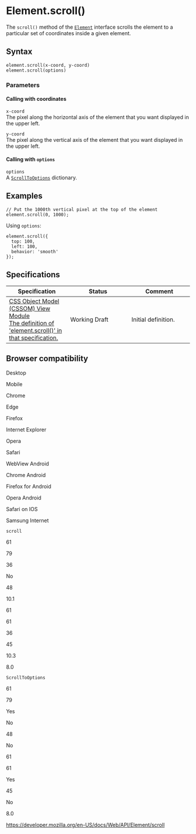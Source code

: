 # Element.scroll()

The `scroll()` method of the [`Element`](../element) interface scrolls the element to a particular set of coordinates inside a given element.

## Syntax

    element.scroll(x-coord, y-coord)
    element.scroll(options)

### Parameters

#### Calling with coordinates

`x-coord`  
The pixel along the horizontal axis of the element that you want displayed in the upper left.

`y-coord`  
The pixel along the vertical axis of the element that you want displayed in the upper left.

#### Calling with `options`

`options`  
A [`ScrollToOptions`](../scrolltooptions) dictionary.

## Examples

    // Put the 1000th vertical pixel at the top of the element
    element.scroll(0, 1000);

Using `options`:

    element.scroll({
      top: 100,
      left: 100,
      behavior: 'smooth'
    });

## Specifications

<table><colgroup><col style="width: 33%" /><col style="width: 33%" /><col style="width: 33%" /></colgroup><thead><tr class="header"><th>Specification</th><th>Status</th><th>Comment</th></tr></thead><tbody><tr class="odd"><td><a href="https://drafts.csswg.org/cssom-view/#dom-element-scroll-options-options">CSS Object Model (CSSOM) View Module<br />
<span class="small">The definition of 'element.scroll()' in that specification.</span></a></td><td><span class="spec-wd">Working Draft</span></td><td><p>Initial definition.</p></td></tr></tbody></table>

## Browser compatibility

Desktop

Mobile

Chrome

Edge

Firefox

Internet Explorer

Opera

Safari

WebView Android

Chrome Android

Firefox for Android

Opera Android

Safari on IOS

Samsung Internet

`scroll`

61

79

36

No

48

10.1

61

61

36

45

10.3

8.0

`ScrollToOptions`

61

79

Yes

No

48

No

61

61

Yes

45

No

8.0

<a href="https://developer.mozilla.org/en-US/docs/Web/API/Element/scroll" class="_attribution-link">https://developer.mozilla.org/en-US/docs/Web/API/Element/scroll</a>
